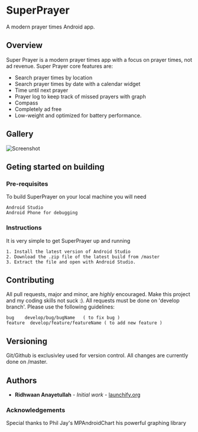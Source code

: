 # SuperPrayer
A modern prayer times Android app.

## Overview

Super Prayer is a modern prayer times app with a focus on prayer times, not ad revenue. Super Prayer core features are:

* Search prayer times by location
* Search prayer times by date with a calendar widget
* Time until next prayer
* Prayer log to keep track of missed prayers with graph
* Compass
* Completely ad free
* Low-weight and optimized for battery performance.
## Gallery


![Screenshot](https://imgur.com/EqlYeoy)



## Geting started on building
	
### Pre-requisites 
To build SuperPrayer on your local machine you will need

```
Android Studio
Android Phone for debugging
```

### Instructions

It is very simple to get SuperPrayer up and running

```
1. Install the latest version of Android Studio
2. Download the .zip file of the latest build from /master
3. Extract the file and open with Android Studio.
```
## Contributing

All pull requests, major and minor, are *highly* encouraged. Make this project and my coding skills not suck :). 
All requests must be done on 'develop branch'.
Please use the following guidelines:

```
bug    develop/bug/bugName   ( to fix bug )
feature  develop/feature/featureName ( to add new feature )
```

## Versioning

Git/Github is exclusivley used for version control. All changes are currently done on /master. 

## Authors

* **Ridhwaan Anayetullah** - *Initial work* - [launchify.org](https://github.com/RidhwaanDev)

### Acknowledgements

Special thanks to Phil Jay's MPAndroidChart his powerful graphing library


